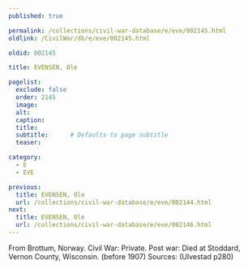```yaml
---
published: true

permalink: /collections/civil-war-database/e/eve/002145.html
oldlink: /CivilWar/db/e/eve/002145.html

oldid: 002145

title: EVENSEN, Ole

pagelist:
  exclude: false
  order: 2145
  image: 
  alt:
  caption:
  title:
  subtitle:      # Defaults to page subtitle
  teaser:

category: 
  - E 
  - EVE

previous:
  title: EVENSEN, Ole
  url: /collections/civil-war-database/e/eve/002144.html  
next:
  title: EVENSEN, Ole
  url: /collections/civil-war-database/e/eve/002146.html   
---
```

From Brottum, Norway. Civil War: Private. Post war: Died at Stoddard, Vernon County, Wisconsin. (before 1907) Sources: (Ulvestad p280)